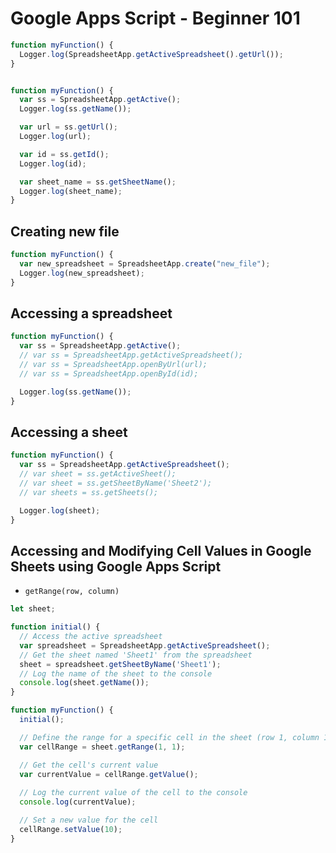 # Google Apps Script - Beginner 101


```javascript
function myFunction() {
  Logger.log(SpreadsheetApp.getActiveSpreadsheet().getUrl());
}


function myFunction() {
  var ss = SpreadsheetApp.getActive();
  Logger.log(ss.getName());

  var url = ss.getUrl();
  Logger.log(url);

  var id = ss.getId();
  Logger.log(id);

  var sheet_name = ss.getSheetName();
  Logger.log(sheet_name);
}

```

## Creating new file

```javascript
function myFunction() {
  var new_spreadsheet = SpreadsheetApp.create("new_file");
  Logger.log(new_spreadsheet);
}
```

## Accessing a spreadsheet

```javascript
function myFunction() {
  var ss = SpreadsheetApp.getActive();
  // var ss = SpreadsheetApp.getActiveSpreadsheet();
  // var ss = SpreadsheetApp.openByUrl(url);
  // var ss = SpreadsheetApp.openById(id);

  Logger.log(ss.getName());
}
```

## Accessing a sheet

```javascript
function myFunction() {
  var ss = SpreadsheetApp.getActiveSpreadsheet();
  // var sheet = ss.getActiveSheet();
  // var sheet = ss.getSheetByName('Sheet2');
  // var sheets = ss.getSheets();

  Logger.log(sheet);
}
```

## Accessing and Modifying Cell Values in Google Sheets using Google Apps Script


- `getRange(row, column)`
```javascript
let sheet;

function initial() {
  // Access the active spreadsheet
  var spreadsheet = SpreadsheetApp.getActiveSpreadsheet();
  // Get the sheet named 'Sheet1' from the spreadsheet
  sheet = spreadsheet.getSheetByName('Sheet1');
  // Log the name of the sheet to the console
  console.log(sheet.getName());
}

function myFunction() {
  initial();

  // Define the range for a specific cell in the sheet (row 1, column 1)
  var cellRange = sheet.getRange(1, 1);

  // Get the cell's current value
  var currentValue = cellRange.getValue();
  
  // Log the current value of the cell to the console
  console.log(currentValue);

  // Set a new value for the cell
  cellRange.setValue(10);
}
```